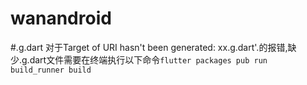 # wanandroid


#.g.dart
对于Target of URI hasn't been generated: xx.g.dart'.的报错,缺少.g.dart文件需要在终端执行以下命令`flutter packages pub run build_runner build`
